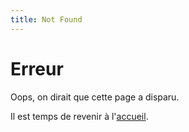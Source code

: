 ```yaml
---
title: Not Found
---
```


# Erreur

Oops, on dirait que cette page a disparu.

Il est temps de revenir à l'[accueil](/).

